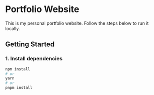 # Portfolio Website

This is my personal portfolio website. Follow the steps below to run it locally.

## Getting Started

### 1. Install dependencies

```bash
npm install
# or
yarn
# or
pnpm install

